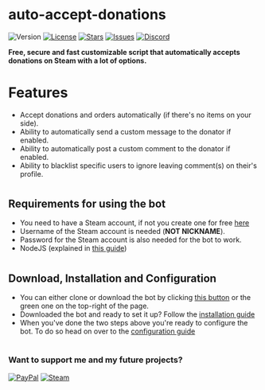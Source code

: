 # auto-accept-donations

![Version](https://img.shields.io/github/package-json/v/confernn/auto-accept-donations.svg)
[![License](https://img.shields.io/github/license/confernn/auto-accept-donations.svg)](https://github.com/confernn/auto-accept-donations/blob/master/LICENSE)
[![Stars](https://img.shields.io/github/stars/confernn/auto-accept-donations.svg)](https://github.com/confernn/auto-accept-donations/stargazers)
[![Issues](https://img.shields.io/github/issues/confernn/auto-accept-donations.svg)](https://github.com/confernn/auto-accept-donations/issues)
[![Discord](https://img.shields.io/discord/467040686982692865.svg)](https://discord.gg/t8nHSvA)

**Free, secure and fast customizable script that automatically accepts donations on Steam with a lot of options.**

#
# Features
* Accept donations and orders automatically (if there's no items on your side).
* Ability to automatically send a custom message to the donator if enabled.
* Ability to automatically post a custom comment to the donator if enabled.
* Ability to blacklist specific users to ignore leaving comment(s) on their's profile.

#
## Requirements for using the bot
* You need to have a Steam account, if not you create one for free [here](https://store.steampowered.com/join/)
* Username of the Steam account is needed (**NOT NICKNAME**).
* Password for the Steam account is also needed for the bot to work.
* NodeJS (explained in [this guide](https://github.com/confernn/auto-accept-donations/wiki/Installation))

#
## Download, Installation and Configuration
* You can either clone or download the bot by clicking [this button](https://github.com/confernn/auto-accept-donations/archive/master.zip) or the green one on the top-right of the page.
* Downloaded the bot and ready to set it up? Follow the [installation guide](https://github.com/confernn/auto-accept-donations/wiki/Installation)
* When you've done the two steps above you're ready to configure the bot. To do so head on over to the [configuration guide](https://github.com/confernn/auto-accept-donations/wiki/Configuration)

#
### Want to support me and my future projects?
[![PayPal](https://img.shields.io/badge/Donate-PayPal-blue.svg)](http://paypal.me/confern)
[![Steam](https://img.shields.io/badge/Donate-Steam-green.svg)](https://steamcommunity.com/tradeoffer/new/?partner=293059984&token=0-l_idZR)
